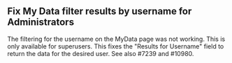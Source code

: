## Fix My Data filter results by username for Administrators

The filtering for the username on the MyData page was not working. This is only available for superusers. This fixes the "Results for Username" field to return the data for the desired user. See also #7239 and #10980.
